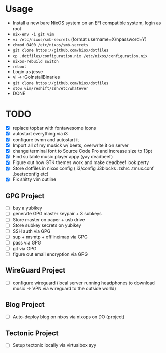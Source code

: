 # Usage

- Install a new bare NixOS system on an EFI compatible system, login as root
- `nix-env -i git vim`
- `vi /etc/nixos/smb-secrets` (format username=X\npassword=Y)
- `chmod 0400 /etc/nixos/smb-secrets`
- `git clone https://github.com/biox/dotfiles`
- `cp .dotfiles/configuration.nix /etc/nixos/configuration.nix`
- `nixos-rebuild switch`
- `reboot`
- Login as jesse
- vi -> :GoInstallBinaries
- `git clone https://github.com/biox/dotfiles`
- `stow vim/reshift/zsh/etc/whatever`
- DONE

# TODO

- [x] replace topbar with fontawesome icons
- [x] autostart everything via i3
- [x] configure twmn and autostart it
- [x] Import all of my musick w/ beets, overwrite it on server
- [x] change terminal font to Source Code Pro and increase size to 13pt
- [x] Find suitable music player appy (yay deadbeef)
- [x] Figure out how GTK themes work and make deadbeef look perty
- [x] Store dotfiles in nixos config (.i3/config .i3blocks .zshrc .tmux.conf .beetsconfig etc)
- [x] Fix shitty vim outline

## GPG Project

- [ ] buy a yubikey
- [ ] generate GPG master keypair + 3 subkeys
- [ ] Store master on paper + usb drive
- [ ] Store subkey secrets on yubikey
- [ ] SSH auth via GPG
- [ ] sup + msmtp + offlineimap via GPG
- [ ] pass via GPG
- [ ] git via GPG
- [ ] figure out email encryption via GPG

## WireGuard Project

- [ ] configure wireguard (local server running headphones to download music -> VPN via wireguard to the outside world)

## Blog Project

- [ ] Auto-deploy blog on nixos via nixops on DO (project)

## Tectonic Project

- [ ] Setup tectonic locally via virtualbox ayy
